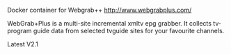 Docker container for Webgrab++ http://www.webgrabplus.com/

WebGrab+Plus is a multi-site incremental xmltv epg grabber. It collects tv-program guide data from selected tvguide sites for your favourite channels.

Latest V2.1
